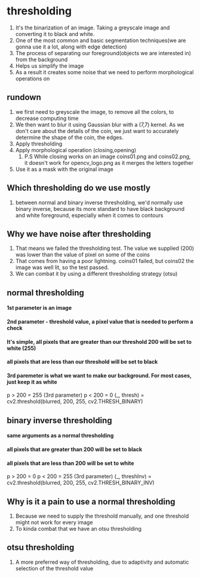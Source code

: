 # thresholding
1. It's the binarization of an image. Taking a greyscale image and converting it to black and white.
1. One of the most common and basic segmentation techniques(we are gonna use it a lot, along with edge detection)
1. The process of separating our foreground(objects we are interested in) from the background
1. Helps us simplify the image
1. As a result it creates some noise that we need to perform morphological operations on

## rundown
1. we first need to greyscale the image, to remove all the colors, to decrease computing time
1. We then want to blur it using Gaussian blur with a (7,7) kernel. As we don't care about the details of the coin, we just want to accurately determine the shape of the coin, the edges.
1. Apply thresholding
1. Apply morphological operation (closing,opening)
    1. P.S While closing works on an image coins01.png and coins02.png, it doesn't work for opencv_logo.png as it merges the letters together
1. Use it as a mask with the original image

## Which thresholding do we use mostly
1. between normal and binary inverse thresholding, we'd normally use binary inverse, because its more standard to have black background and white foreground, especially when it comes to contours

## Why we have noise after thresholding
1. That means we failed the thresholding test. The value we supplied (200) was lower than the value of pixel on some of the coins
1. That comes from having a poor lightning. coins01 failed, but coins02 the image was well lit, so the test passed.
1. We can combat it by using a different thresholding strategy (otsu)

## normal thresholding
#### 1st parameter is an image
#### 2nd parameter - threshold value, a pixel value that is needed to perform a check
#### It's simple, all pixels that are greater than our threshold 200 will be set to white (255)
#### all pixels that are less than our threshold will be set to black
#### 3rd paremeter is what we want to make our background. For most cases, just keep it as white
p > 200 = 255 (3rd parameter)
p < 200 = 0
(_, thresh) = cv2.threshold(blurred, 200, 255, cv2.THRESH_BINARY)

## binary inverse thresholding
#### same arguments as a normal thresholding
#### all pixels that are greater than 200 will be set to black
#### all pixels that are less than 200 will be set to white
p > 200 = 0
p < 200 = 255 (3rd parameter)
(_, threshInv) = cv2.threshold(blurred, 200, 255, cv2.THRESH_BINARY_INV)


## Why is it a pain to use a normal thresholding
1. Because we need to supply the threshold manually, and one threshold might not work for every image
1. To kinda combat that we have an otsu thresholding


## otsu thresholding
1. A more preferred way of thresholding, due to adaptivity and automatic selection of the threshold value
